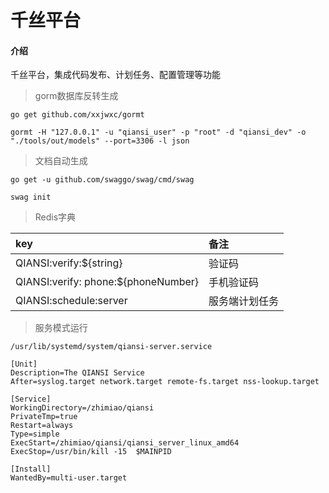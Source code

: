 # 千丝平台

#### 介绍

千丝平台，集成代码发布、计划任务、配置管理等功能

> gorm数据库反转生成

```
go get github.com/xxjwxc/gormt

gormt -H "127.0.0.1" -u "qiansi_user" -p "root" -d "qiansi_dev" -o "./tools/out/models" --port=3306 -l json

```

> 文档自动生成

```
go get -u github.com/swaggo/swag/cmd/swag

swag init
```

> Redis字典

| key | 备注 |
|:------|:-------|
| QIANSI:verify:${string} | 验证码 |
| QIANSI:verify: phone:${phoneNumber} | 手机验证码 |
| QIANSI:schedule:server | 服务端计划任务 |

> 服务模式运行

`/usr/lib/systemd/system/qiansi-server.service`

```shell script
[Unit]
Description=The QIANSI Service
After=syslog.target network.target remote-fs.target nss-lookup.target

[Service]
WorkingDirectory=/zhimiao/qiansi
PrivateTmp=true
Restart=always
Type=simple
ExecStart=/zhimiao/qiansi/qiansi_server_linux_amd64
ExecStop=/usr/bin/kill -15  $MAINPID

[Install]
WantedBy=multi-user.target
```

